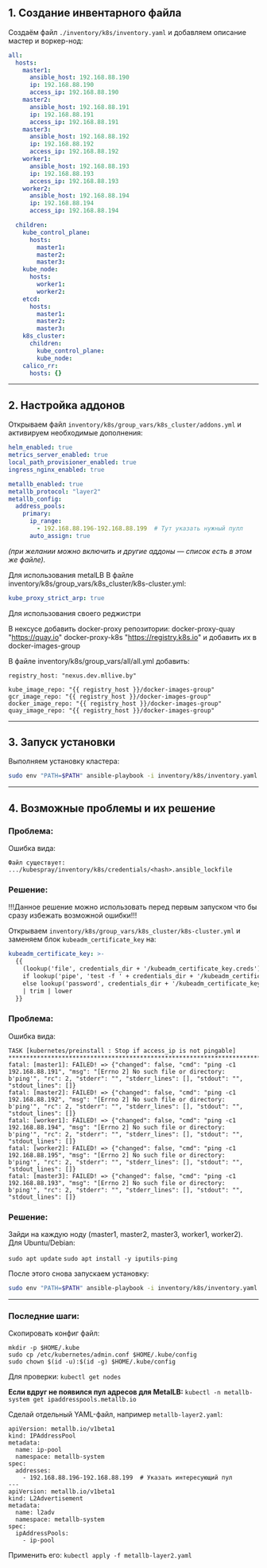 
## 1. Создание инвентарного файла

Создаём файл `./inventory/k8s/inventory.yaml` и добавляем описание мастер и воркер-нод:

```yaml
all:
  hosts:
    master1:
      ansible_host: 192.168.88.190
      ip: 192.168.88.190
      access_ip: 192.168.88.190
    master2:
      ansible_host: 192.168.88.191
      ip: 192.168.88.191
      access_ip: 192.168.88.191
    master3:
      ansible_host: 192.168.88.192
      ip: 192.168.88.192
      access_ip: 192.168.88.192
    worker1:
      ansible_host: 192.168.88.193
      ip: 192.168.88.193
      access_ip: 192.168.88.193
    worker2:
      ansible_host: 192.168.88.194
      ip: 192.168.88.194
      access_ip: 192.168.88.194

  children:
    kube_control_plane:
      hosts:
        master1:
        master2:
        master3:
    kube_node:
      hosts:
        worker1:
        worker2:
    etcd:
      hosts:
        master1:
        master2:
        master3:
    k8s_cluster:
      children:
        kube_control_plane:
        kube_node:
    calico_rr:
      hosts: {}
```

---

## 2. Настройка аддонов

Открываем файл `inventory/k8s/group_vars/k8s_cluster/addons.yml` и активируем необходимые дополнения:

```yaml
helm_enabled: true
metrics_server_enabled: true
local_path_provisioner_enabled: true
ingress_nginx_enabled: true

metallb_enabled: true
metallb_protocol: "layer2"
metallb_config:
  address_pools:
    primary:
      ip_range:
        - 192.168.88.196-192.168.88.199  # Тут указать нужный пулл
      auto_assign: true
```

_(при желании можно включить и другие аддоны — список есть в этом же файле)._

Для использования metalLB
В файле inventory/k8s/group_vars/k8s_cluster/k8s-cluster.yml:

```yaml
kube_proxy_strict_arp: true
```

Для использования своего реджистри

В нексусе добавить docker-proxy репозитории:
docker-proxy-quay "https://quay.io"
docker-proxy-k8s   "https://registry.k8s.io"
и добавить их в  docker-images-group

В файле inventory/k8s/group_vars/all/all.yml добавить:

```
registry_host: "nexus.dev.mllive.by"

kube_image_repo: "{{ registry_host }}/docker-images-group"
gcr_image_repo: "{{ registry_host }}/docker-images-group"
docker_image_repo: "{{ registry_host }}/docker-images-group"
quay_image_repo: "{{ registry_host }}/docker-images-group"
```

---

## 3. Запуск установки

Выполняем установку кластера:

```bash
sudo env "PATH=$PATH" ansible-playbook -i inventory/k8s/inventory.yaml cluster.yml -u root -b
```

---

## 4. Возможные проблемы и их решение

### Проблема:

Ошибка вида:

```
Файл существует: .../kubespray/inventory/k8s/credentials/<hash>.ansible_lockfile
```

### Решение:
!!!Данное решение можно использовать перед первым запуском что бы сразу избежать возможной ошибки!!!

Открываем `inventory/k8s/group_vars/k8s_cluster/k8s-cluster.yml` и заменяем блок `kubeadm_certificate_key` на:

```yaml
kubeadm_certificate_key: >-
  {{
    (lookup('file', credentials_dir + '/kubeadm_certificate_key.creds')
    if lookup('pipe', 'test -f ' + credentials_dir + '/kubeadm_certificate_key.creds && echo yes || echo no') == 'yes'
    else lookup('password', credentials_dir + '/kubeadm_certificate_key.creds length=64 chars=hexdigits'))
    | trim | lower
  }}
```

### Проблема:

Ошибка вида:
```
TASK [kubernetes/preinstall : Stop if access_ip is not pingable] **************************************************************************************************************************************************
fatal: [master1]: FAILED! => {"changed": false, "cmd": "ping -c1 192.168.88.191", "msg": "[Errno 2] No such file or directory: b'ping'", "rc": 2, "stderr": "", "stderr_lines": [], "stdout": "", "stdout_lines": []}
fatal: [master2]: FAILED! => {"changed": false, "cmd": "ping -c1 192.168.88.192", "msg": "[Errno 2] No such file or directory: b'ping'", "rc": 2, "stderr": "", "stderr_lines": [], "stdout": "", "stdout_lines": []}
fatal: [worker1]: FAILED! => {"changed": false, "cmd": "ping -c1 192.168.88.194", "msg": "[Errno 2] No such file or directory: b'ping'", "rc": 2, "stderr": "", "stderr_lines": [], "stdout": "", "stdout_lines": []}
fatal: [worker2]: FAILED! => {"changed": false, "cmd": "ping -c1 192.168.88.195", "msg": "[Errno 2] No such file or directory: b'ping'", "rc": 2, "stderr": "", "stderr_lines": [], "stdout": "", "stdout_lines": []}
fatal: [master3]: FAILED! => {"changed": false, "cmd": "ping -c1 192.168.88.193", "msg": "[Errno 2] No such file or directory: b'ping'", "rc": 2, "stderr": "", "stderr_lines": [], "stdout": "", "stdout_lines": []}

```

### Решение:
Зайди на каждую ноду (master1, master2, master3, worker1, worker2).  
Для Ubuntu/Debian:

`sudo apt update`
`sudo apt install -y iputils-ping`

После этого снова запускаем установку:
```bash
sudo env "PATH=$PATH" ansible-playbook -i inventory/k8s/inventory.yaml cluster.yml -u root -b
```

---

### **Последние шаги:**

Скопировать конфиг файл:
```
mkdir -p $HOME/.kube
sudo cp /etc/kubernetes/admin.conf $HOME/.kube/config
sudo chown $(id -u):$(id -g) $HOME/.kube/config
```

Для проверки:
`kubectl get nodes`

**Если вдруг не появился пул адресов для MetalLB:**
`kubectl -n metallb-system get ipaddresspools.metallb.io`

Сделай отдельный YAML-файл, например `metallb-layer2.yaml`:
```
apiVersion: metallb.io/v1beta1
kind: IPAddressPool
metadata:
  name: ip-pool
  namespace: metallb-system
spec:
  addresses:
    - 192.168.88.196-192.168.88.199  # Указать интересующий пул
---
apiVersion: metallb.io/v1beta1
kind: L2Advertisement
metadata:
  name: l2adv
  namespace: metallb-system
spec:
  ipAddressPools:
    - ip-pool

```

Применить его:
`kubectl apply -f metallb-layer2.yaml`
